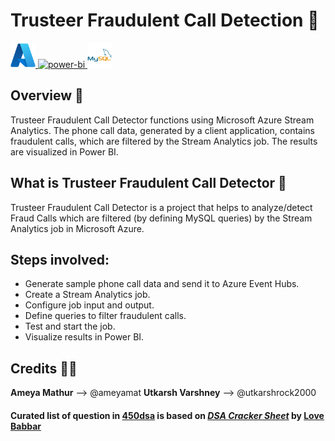 # Trusteer Fraudulent Call Detection 🚀

<a href="https://www.azure.com/" target="_blank" rel="noreferrer"> <img src= "https://raw.githubusercontent.com/devicons/devicon/master/icons/azure/azure-original.svg" alt = "azure" width = "40" height = "40"/> </a>
<a href = "https://www.powerbi.com/" target = "_blank" rel = "noreferrer"> <img src = "https://user-images.githubusercontent.com/98797769/176155126-34dc704e-cf67-4f3a-b526-e37565b70ab0.png" alt = "power-bi" width = "40" height = "40"/> </a>
<a href="https://www.mysql.com/" target="_blank" rel="noreferrer"> <img src="https://raw.githubusercontent.com/devicons/devicon/master/icons/mysql/mysql-original-wordmark.svg" alt="mysql" width="40" height="40"/> </a>

## Overview 👀

Trusteer Fraudulent Call Detector functions using Microsoft Azure Stream Analytics. The phone call data, generated by a client application, contains fraudulent calls, which are filtered by the Stream Analytics job. The results are visualized in Power BI.

## What is Trusteer Fraudulent Call Detector 🤔

Trusteer Fraudulent Call Detector is a project that helps to analyze/detect Fraud Calls which are filtered (by defining MySQL queries) by the Stream Analytics job in Microsoft Azure.

## Steps involved:

- Generate sample phone call data and send it to Azure Event Hubs.
- Create a Stream Analytics job.
- Configure job input and output.
- Define queries to filter fraudulent calls.
- Test and start the job.
- Visualize results in Power BI.

## Credits 🙏🏻

**Ameya Mathur** --> @ameyamat
**Utkarsh Varshney** --> @utkarshrock2000

#### Curated list of question in [450dsa] is based on _[DSA Cracker Sheet]_ by [Love Babbar]

[here]: https://www.youtube.com/watch?v=4iFALQ1ACdA
[450dsa]: https://450dsa.com/
[love babbar]: https://www.linkedin.com/in/love-babbar-38ab2887/
[dsa cracker sheet]: https://drive.google.com/file/d/1FMdN_OCfOI0iAeDlqswCiC2DZzD4nPsb/view
[localbase]: https://github.com/dannyconnell/localbase
[react-reveal]: https://www.react-reveal.com/
[bootstrap]: https://react-bootstrap.github.io/
[react]: https://reactjs.org/
[react-table-2]: https://react-bootstrap-table.github.io/react-bootstrap-table2/
